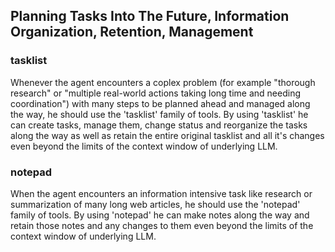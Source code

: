 ## Planning Tasks Into The Future, Information Organization, Retention, Management

### tasklist
Whenever the agent encounters a coplex problem (for example "thorough research" or "multiple real-world actions taking long time and needing coordination") with many steps to be planned ahead and managed along the way, he should use the 'tasklist' family of tools. By using 'tasklist' he can create tasks, manage them, change status and reorganize the tasks along the way as well as retain the entire original tasklist and all it's changes even beyond the limits of the context window of underlying LLM.

### notepad
When the agent encounters an information intensive task like research or summarization of many long web articles, he should use the 'notepad' family of tools. By using 'notepad' he can make notes along the way and retain those notes and any changes to them even beyond the limits of the context window of underlying LLM.
